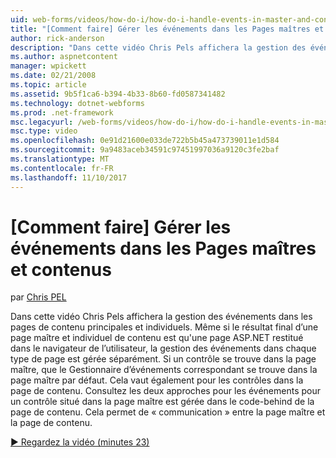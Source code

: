 ```yaml
---
uid: web-forms/videos/how-do-i/how-do-i-handle-events-in-master-and-content-pages
title: "[Comment faire] Gérer les événements dans les Pages maîtres et contenus | Documents Microsoft"
author: rick-anderson
description: "Dans cette vidéo Chris Pels affichera la gestion des événements dans les pages de contenu principales et individuels. Même si le résultat final d’un conte maître et individuel..."
ms.author: aspnetcontent
manager: wpickett
ms.date: 02/21/2008
ms.topic: article
ms.assetid: 9b5f1ca6-b394-4b33-8b60-fd0587341482
ms.technology: dotnet-webforms
ms.prod: .net-framework
msc.legacyurl: /web-forms/videos/how-do-i/how-do-i-handle-events-in-master-and-content-pages
msc.type: video
ms.openlocfilehash: 0e91d21600e033de722b5b45a473739011e1d584
ms.sourcegitcommit: 9a9483aceb34591c97451997036a9120c3fe2baf
ms.translationtype: MT
ms.contentlocale: fr-FR
ms.lasthandoff: 11/10/2017
---
```

<a name="how-do-i-handle-events-in-master-and-content-pages"></a>[Comment faire] Gérer les événements dans les Pages maîtres et contenus
====================
par [Chris PEL](https://twitter.com/chrispels)

Dans cette vidéo Chris Pels affichera la gestion des événements dans les pages de contenu principales et individuels. Même si le résultat final d’une page maître et individuel de contenu est qu'une page ASP.NET restitué dans le navigateur de l’utilisateur, la gestion des événements dans chaque type de page est gérée séparément. Si un contrôle se trouve dans la page maître, que le Gestionnaire d’événements correspondant se trouve dans la page maître par défaut. Cela vaut également pour les contrôles dans la page de contenu. Consultez les deux approches pour les événements pour un contrôle situé dans la page maître est gérée dans le code-behind de la page de contenu. Cela permet de « communication » entre la page maître et la page de contenu.

[&#9654; Regardez la vidéo (minutes 23)](https://channel9.msdn.com/Blogs/ASP-NET-Site-Videos/how-do-i-handle-events-in-master-and-content-pages)
